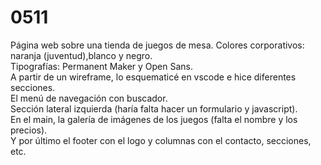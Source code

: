 # 0511
Página web sobre una tienda de juegos de mesa.
Colores corporativos: naranja (juventud),blanco y negro. <br>
Tipografías: Permanent Maker y Open Sans.<br>
A partir de un wireframe, lo esquematicé en vscode e hice diferentes secciones.<br>
El menú de navegación con buscador.<br>
Sección lateral izquierda (haría falta hacer un formulario y javascript).<br>
En el main, la galería de imágenes de los juegos (falta el nombre y los precios).<br>
Y por último el footer con el logo y columnas con el contacto, secciones, etc.
